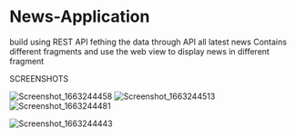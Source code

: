 # News-Application
build using REST API 
fething the data through API 
all latest news 
Contains different fragments 
and use the web view to display news in different fragment 

SCREENSHOTS

![Screenshot_1663244458](https://user-images.githubusercontent.com/105225210/190402573-ff6d659a-826e-46e8-9479-755f8cfffa74.png)
![Screenshot_1663244513](https://user-images.githubusercontent.com/105225210/190402666-83417f74-a4c8-4cc4-9451-90da65f051cf.png)
![Screenshot_1663244481](https://user-images.githubusercontent.com/105225210/190402756-edabc4a3-42f5-4c82-bced-e483a49e1f24.png)

![Screenshot_1663244443](https://user-images.githubusercontent.com/105225210/190402818-6aacb957-5361-47bd-b8bd-bb34369cbad2.png)

